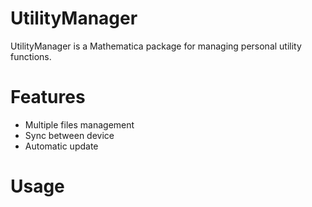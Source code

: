 # UtilityManager
UtilityManager is a Mathematica package for managing personal utility functions.



# Features

* Multiple files management
* Sync between device
* Automatic update

# Usage

